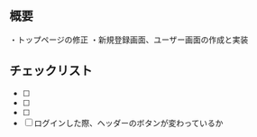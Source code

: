 ## 概要

・トップページの修正
・新規登録画面、ユーザー画面の作成と実装


## チェックリスト

- [ ] 
- [ ] 
- [ ] 
- [ ] ログインした際、ヘッダーのボタンが変わっているか
